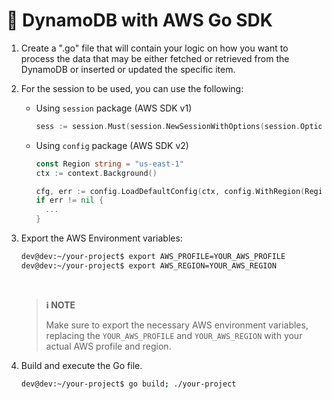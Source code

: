 # 💭 DynamoDB with AWS Go SDK

1. Create a ".go" file that will contain your logic on how you want to process the data that may be either fetched or retrieved from the DynamoDB or inserted or updated the specific item.

2. For the session to be used, you can use the following:

    * Using `session` package (AWS SDK v1)
      ```go
      sess := session.Must(session.NewSessionWithOptions(session.Options{SharedConfigState: session.SharedConfigEnable}))
      ```

    * Using `config` package (AWS SDK v2)
      ```go
      const Region string = "us-east-1"
      ctx := context.Background()

      cfg, err := config.LoadDefaultConfig(ctx, config.WithRegion(Region))
      if err != nil {
        ...
      }
      ```

3. Export the AWS Environment variables:

    ```bash
    dev@dev:~/your-project$ export AWS_PROFILE=YOUR_AWS_PROFILE
    dev@dev:~/your-project$ export AWS_REGION=YOUR_AWS_REGION
    ```

    <br />

    > **ℹ️ NOTE**
    >
    > Make sure to export the necessary AWS environment variables, replacing the `YOUR_AWS_PROFILE` and `YOUR_AWS_REGION` with your actual AWS profile and region.

4. Build and execute the Go file.

      ```bash
      dev@dev:~/your-project$ go build; ./your-project
      ```